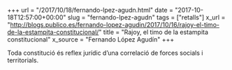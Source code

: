 +++
url = "/2017/10/18/fernando-lpez-agudn.html"
date = "2017-10-18T12:57:00+00:00"
slug = "fernando-lpez-agudn"
tags = ["retalls"]
x_url = "http://blogs.publico.es/fernando-lopez-agudin/2017/10/16/rajoy-el-timo-de-la-estampita-constitucional/"
title = "Rajoy, el timo de la estampita constitucional"
x_source = "Fernando López Agudín"
+++


Toda constitució és reflex jurídic d’una correlació de forces socials i territorials.

